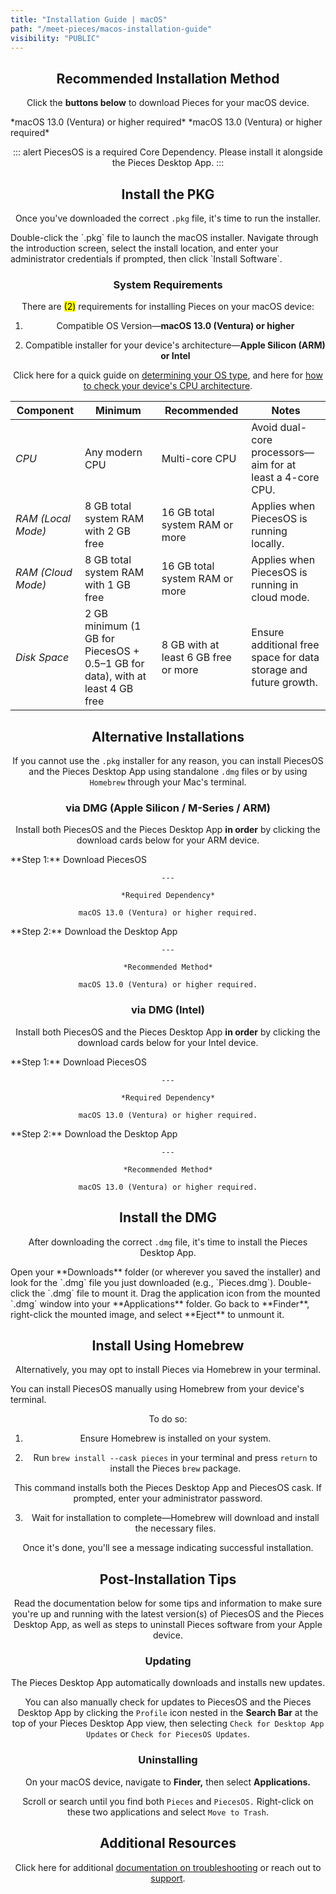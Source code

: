 ```yaml
---
title: "Installation Guide | macOS"
path: "/meet-pieces/macos-installation-guide"
visibility: "PUBLIC"
---
```


<ExpandableImage src="https://cdn.hashnode.com/res/hashnode/image/upload/v1740163265159/1c6da573-32cf-4256-8c67-921cd431a1c2.png" alt="macOS installation guide banner showing Pieces for Developers logo" align="center" fullwidth="true" />

## Recommended Installation Method

Click the **buttons below** to download Pieces for your macOS device.

<CardGroup cols={2}>
  <Card title="Download — PiecesOS & Pieces Desktop App (ARM)" image="https://cdn.hashnode.com/res/hashnode/image/upload/v1747074321429/80687359-563d-425d-a6c5-37b7b81a6dc5.png" href="https://builds.pieces.app/stages/production/macos_packaging/pkg-arm64/download?download=true&product=DOCUMENTATION_WEBSITE" external="true">
    *macOS 13.0 (Ventura) or higher required*
  </Card>

  <Card title="Download — PiecesOS & Desktop App (Intel)" image="https://cdn.hashnode.com/res/hashnode/image/upload/v1747074283357/7fb8bef5-ce0d-4412-876e-88a8d4afabd8.png" href="https://builds.pieces.app/stages/production/macos_packaging/pkg/download?download=true&product=DOCUMENTATION_WEBSITE" external="true">
    *macOS 13.0 (Ventura) or higher required*
  </Card>
</CardGroup>

::: alert
PiecesOS is a required Core Dependency. Please install it alongside the Pieces Desktop App.
:::

## Install the PKG

Once you've downloaded the correct `.pkg` file, it's time to run the installer.

<Steps>
  <Step title="Open the Installer">
    Double-click the `.pkg` file to launch the macOS installer.
  </Step>

  <Step title="Follow the On-Screen Prompts">
    Navigate through the introduction screen, select the install location, and enter your administrator credentials if prompted, then click `Install Software`.
  </Step>
</Steps>

### System Requirements

There are <mark>(2)</mark> requirements for installing Pieces on your macOS device:

1. Compatible OS Version—**macOS 13.0 (Ventura) or higher**

2. Compatible installer for your device's architecture—**Apple Silicon (ARM) or Intel**

Click here for a quick guide on [determining your OS type](/docs/meet-pieces/troubleshooting/macos#checking-os-version), and here for [how to check your device's CPU architecture](/docs/meet-pieces/troubleshooting/macos#checking-cpu-type).

| **Component**      | **Minimum**                                                                   | **Recommended**                      | **Notes**                                                        |
| ------------------ | ----------------------------------------------------------------------------- | ------------------------------------ | ---------------------------------------------------------------- |
| *CPU*              | Any modern CPU                                                                | Multi-core CPU                       | Avoid dual-core processors—aim for at least a 4-core CPU.        |
| *RAM (Local Mode)* | 8 GB total system RAM with 2 GB free                                          | 16 GB total system RAM or more       | Applies when PiecesOS is running locally.                        |
| *RAM (Cloud Mode)* | 8 GB total system RAM with 1 GB free                                          | 16 GB total system RAM or more       | Applies when PiecesOS is running in cloud mode.                  |
| *Disk Space*       | 2 GB minimum (1 GB for PiecesOS + 0.5–1 GB for data), with at least 4 GB free | 8 GB with at least 6 GB free or more | Ensure additional free space for data storage and future growth. |

## Alternative Installations

If you cannot use the `.pkg` installer for any reason, you can install PiecesOS and the Pieces Desktop App using standalone `.dmg` files or by using `Homebrew` through your Mac's terminal.

### via DMG (Apple Silicon / M-Series / ARM)

Install both PiecesOS and the Pieces Desktop App **in order** by clicking the download cards below for your ARM device.

<CardGroup cols={2}>
  <Card title="Download — PiecesOS (DMG / ARM)" image="https://cdn.hashnode.com/res/hashnode/image/upload/v1741277926767/73a4deec-0825-4138-9d1f-247b1c149866.webp" href="https://builds.pieces.app/stages/production/os_server/dmg-arm64/download">
    **Step 1:** Download PiecesOS

    ---

    *Required Dependency*

    macOS 13.0 (Ventura) or higher required.
  </Card>

  <Card title="Download — Pieces Desktop App (DMG / ARM)" image="https://cdn.hashnode.com/res/hashnode/image/upload/v1741277928929/0bcc9837-5849-411e-98ef-6ad9e118c36f.webp" href="https://builds.pieces.app/stages/production/pieces_for_x/dmg-arm64/download">
    **Step 2:** Download the Desktop App

    ---

    *Recommended Method*

    macOS 13.0 (Ventura) or higher required.
  </Card>
</CardGroup>

### via DMG (Intel)

Install both PiecesOS and the Pieces Desktop App **in order** by clicking the download cards below for your Intel device.

<CardGroup cols={2}>
  <Card title="Download — PiecesOS (DMG / Intel)" image="https://cdn.hashnode.com/res/hashnode/image/upload/v1742414057539/e91879e6-3aa5-4473-a944-6426ef7113d3.png" href="https://builds.pieces.app/stages/production/os_server/dmg/download">
    **Step 1:** Download PiecesOS

    ---

    *Required Dependency*

    macOS 13.0 (Ventura) or higher required.
  </Card>

  <Card title="Download — Pieces Desktop App (DMG / Intel)" image="https://cdn.hashnode.com/res/hashnode/image/upload/v1742414060905/c16603bc-e289-45f8-b027-61d035a1e09e.png" href="https://builds.pieces.app/stages/production/pieces_for_x/dmg/download">
    **Step 2:** Download the Desktop App

    ---

    *Recommended Method*

    macOS 13.0 (Ventura) or higher required.
  </Card>
</CardGroup>

## Install the DMG

After downloading the correct `.dmg` file, it's time to install the Pieces Desktop App.

<Steps>
  <Step title="Locate the Downloaded File">
    Open your **Downloads** folder (or wherever you saved the installer) and look for the `.dmg` file you just downloaded (e.g., `Pieces.dmg`).
  </Step>

  <Step title="Mount the DMG">
    Double-click the `.dmg` file to mount it.
  </Step>

  <Step title="Drag & Drop into Applications">
    Drag the application icon from the mounted `.dmg` window into your **Applications** folder.
  </Step>

  <Step title="Eject the DMG">
    Go back to **Finder**, right-click the mounted image, and select **Eject** to unmount it.
  </Step>
</Steps>

## Install Using Homebrew

Alternatively, you may opt to install Pieces via Homebrew in your terminal.

<Card title="Installing via Homebrew" image="https://cdn.hashnode.com/res/hashnode/image/upload/v1741278053952/7feb3fa1-4a4b-47ff-86c2-326cf634f593.png">
  You can install PiecesOS manually using Homebrew from your device's terminal.

  To do so:

  1. Ensure Homebrew is installed on your system.

  2. Run `brew install --cask pieces` in your terminal and press `return` to install the Pieces `brew` package.

  This command installs both the Pieces Desktop App and PiecesOS cask. If prompted, enter your administrator password.

  3. Wait for installation to complete—Homebrew will download and install the necessary files.

  Once it's done, you'll see a message indicating successful installation.
</Card>

## Post-Installation Tips

Read the documentation below for some tips and information to make sure you're up and running with the latest version(s) of PiecesOS and the Pieces Desktop App, as well as steps to uninstall Pieces software from your Apple device.

### Updating

The Pieces Desktop App automatically downloads and installs new updates.

You can also manually check for updates to PiecesOS and the Pieces Desktop App by clicking the `Profile` icon nested in the **Search Bar** at the top of your Pieces Desktop App view, then selecting `Check for Desktop App Updates` or `Check for PiecesOS Updates`.

<ExpandableImage src="https://storage.googleapis.com/hashnode_product_documentation_assets/meet_pieces_assets/meet_pieces/get_started/macos/macos_check_pfd_for_updates_profile_dropdown.gif" alt="Animation showing how to check for updates in Pieces Desktop App on macOS" align="center" fullwidth="true" />

### Uninstalling

On your macOS device, navigate to **Finder,** then select **Applications.**

Scroll or search until you find both `Pieces` and `PiecesOS.` Right-click on these two applications and select `Move to Trash`.

<ExpandableImage src="https://storage.googleapis.com/hashnode_product_documentation_assets/meet_pieces_assets/meet_pieces/get_started/macos/macos_how_to_uninstall_pfd.gif" alt="Animation demonstrating how to uninstall Pieces and PiecesOS on macOS" align="center" fullwidth="true" />

## Additional Resources

Click here for additional [documentation on troubleshooting](/docs/meet-pieces/troubleshooting/macos) or reach out to [support](/docs/support).